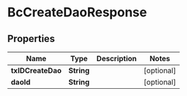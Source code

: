 
# BcCreateDaoResponse

## Properties
Name | Type | Description | Notes
------------ | ------------- | ------------- | -------------
**txIDCreateDao** | **String** |  |  [optional]
**daoId** | **String** |  |  [optional]



